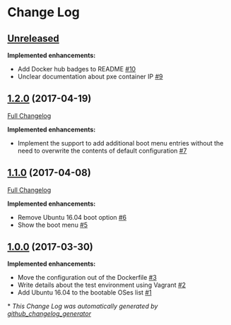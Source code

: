 # Change Log

## [Unreleased](https://github.com/ferrarimarco/home-lab/tree/HEAD)

**Implemented enhancements:**

- Add Docker hub badges to README [\#10](https://github.com/ferrarimarco/pxe/issues/10)
- Unclear documentation about pxe container IP [\#9](https://github.com/ferrarimarco/pxe/issues/9)

## [1.2.0](https://github.com/ferrarimarco/pxe/tree/1.2.0) (2017-04-19)
[Full Changelog](https://github.com/ferrarimarco/pxe/compare/1.1.0...1.2.0)

**Implemented enhancements:**

- Implement the support to add additional boot menu entries without the need to overwrite the contents of default configuration [\#7](https://github.com/ferrarimarco/pxe/issues/7)

## [1.1.0](https://github.com/ferrarimarco/pxe/tree/1.1.0) (2017-04-08)
[Full Changelog](https://github.com/ferrarimarco/pxe/compare/1.0.0...1.1.0)

**Implemented enhancements:**

- Remove Ubuntu 16.04 boot option [\#6](https://github.com/ferrarimarco/pxe/issues/6)
- Show the boot menu [\#5](https://github.com/ferrarimarco/pxe/issues/5)

## [1.0.0](https://github.com/ferrarimarco/pxe/tree/1.0.0) (2017-03-30)
**Implemented enhancements:**

- Move the configuration out of the Dockerfile [\#3](https://github.com/ferrarimarco/pxe/issues/3)
- Write details about the test environment using Vagrant [\#2](https://github.com/ferrarimarco/pxe/issues/2)
- Add Ubuntu 16.04 to the bootable OSes list [\#1](https://github.com/ferrarimarco/pxe/issues/1)



\* *This Change Log was automatically generated by [github_changelog_generator](https://github.com/skywinder/Github-Changelog-Generator)*
